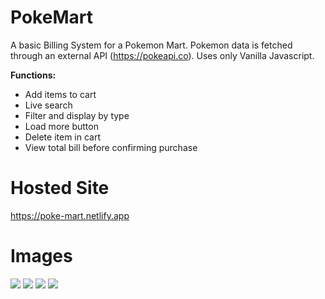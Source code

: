# PokeMart

A basic Billing System for a Pokemon Mart. Pokemon data is fetched through an external API (https://pokeapi.co). Uses only Vanilla Javascript.

**Functions:**

- Add items to cart
- Live search
- Filter and display by type
- Load more button
- Delete item in cart
- View total bill before confirming purchase

# Hosted Site

https://poke-mart.netlify.app

# Images

![](https://i.imgur.com/K0Ls30h.png)
![](https://i.imgur.com/pUsbewt.png)
![](https://i.imgur.com/pZBSkFJ.png)
![](https://i.imgur.com/CQP4yJX.png)
